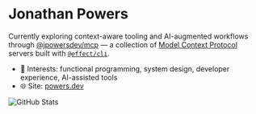 # Jonathan Powers

Currently exploring context-aware tooling and AI-augmented workflows through [@jpowersdev/mcp](https://github.com/jpowersdev/mcp) — a collection of [Model Context Protocol](https://modelcontextprotocol.io) servers built with [`@effect/cli`](https://github.com/Effect-TS/cli).

- 🧠 Interests: functional programming, system design, developer experience, AI-assisted tools
- 🌐 Site: [powers.dev](https://powers.dev)

![GitHub Stats](https://github-readme-stats.vercel.app/api?username=jpowersdev&show_icons=true&hide=stars&theme=transparent)
